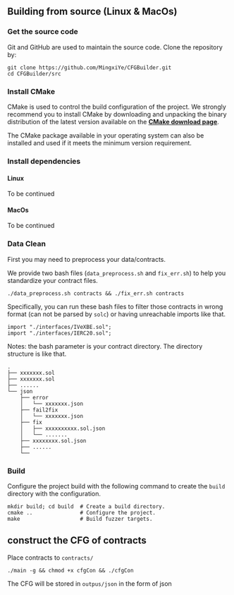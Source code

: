 ## Building from source (Linux & MacOs)

### Get the source code

Git and GitHub are used to maintain the source code. Clone the repository by:

```shell
git clone https://github.com/MingxiYe/CFGBuilder.git
cd CFGBuilder/src
```

### Install CMake

CMake is used to control the build configuration of the project.
We strongly recommend you to install CMake by downloading and unpacking the binary
distribution  of the latest version available on the
[**CMake download page**](https://cmake.org/download/).

The CMake package available in your operating system can also be installed
and used if it meets the minimum version requirement.

### Install dependencies

#### Linux

To be continued

#### MacOs

To be continued

### Data Clean

First you may need to preprocess your data/contracts.

We provide two bash files (`data_preprocess.sh` and `fix_err.sh`) to help you standardize your contract files.

```shell
./data_preprocess.sh contracts && ./fix_err.sh contracts
```

Specifically, you can run these bash files to filter those contracts in wrong format (can not be parsed by `solc`) or having unreachable imports like that.

```solidity
import "./interfaces/IVeXBE.sol";
import "./interfaces/IERC20.sol";
```

Notes: the bash parameter is your contract directory. The directory structure is like that.

```tree
.
├── xxxxxxx.sol
├── xxxxxxx.sol
├── ......
└── json
    ├── error
    │   └── xxxxxxx.json
    ├── fail2fix
    │   └── xxxxxxx.json
    ├── fix
    │   ├── xxxxxxxxxx.sol.json
    │   └── .......
    ├── xxxxxxxx.sol.json
    ├── ......
    └──
```

### Build

Configure the project build with the following command to create the
`build` directory with the configuration.

```shell
mkdir build; cd build  # Create a build directory.
cmake ..               # Configure the project.
make                   # Build fuzzer targets.
```

## construct the CFG of contracts
Place contracts to `contracts/`

```shell
./main -g && chmod +x cfgCon && ./cfgCon
```
The CFG will be stored in `outpus/json` in the form of json